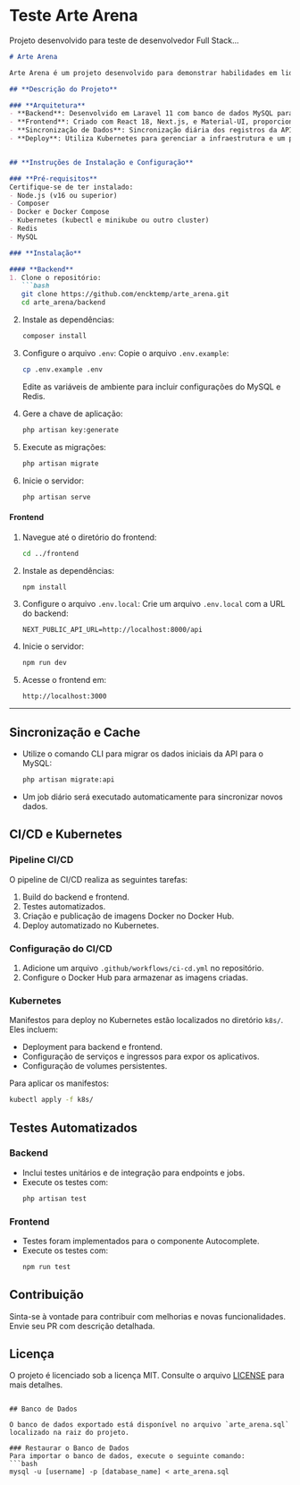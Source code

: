 <!-- =======================================================
     Tema Nome: Teste Arte Arena
     Tema URL: https://artearena.com.br
     Autor: Luiz Möeller / Dev FullStack
     Autor URL: https://luizmoeller.lcmwebsites.com.br
======================================================== -->

# Teste Arte Arena
Projeto desenvolvido para teste de desenvolvedor Full Stack...

```markdown
# Arte Arena

Arte Arena é um projeto desenvolvido para demonstrar habilidades em lidar com grandes volumes de dados, integração de APIs, desenvolvimento de backend robusto e interfaces frontend performáticas e responsivas. Este projeto utiliza **Redis**, **MySQL**, **Laravel**, **React**, **Next.js** e **Material-UI (MUI)**.

## **Descrição do Projeto**

### **Arquitetura**
- **Backend**: Desenvolvido em Laravel 11 com banco de dados MySQL para gerenciar dados da API [JSONPlaceholder](https://jsonplaceholder.typicode.com/guide/). Inclui cache Redis para otimizar requisições.
- **Frontend**: Criado com React 18, Next.js, e Material-UI, proporcionando uma interface de usuário responsiva e intuitiva.
- **Sincronização de Dados**: Sincronização diária dos registros da API com o banco de dados por meio de jobs Laravel.
- **Deploy**: Utiliza Kubernetes para gerenciar a infraestrutura e um pipeline CI/CD para automatizar o build, teste e deploy.


## **Instruções de Instalação e Configuração**

### **Pré-requisitos**
Certifique-se de ter instalado:
- Node.js (v16 ou superior)
- Composer
- Docker e Docker Compose
- Kubernetes (kubectl e minikube ou outro cluster)
- Redis
- MySQL

### **Instalação**

#### **Backend**
1. Clone o repositório:
   ```bash
   git clone https://github.com/encktemp/arte_arena.git
   cd arte_arena/backend
   ```

2. Instale as dependências:
   ```bash
   composer install
   ```

3. Configure o arquivo `.env`:
   Copie o arquivo `.env.example`:
   ```bash
   cp .env.example .env
   ```

   Edite as variáveis de ambiente para incluir configurações do MySQL e Redis.

4. Gere a chave de aplicação:
   ```bash
   php artisan key:generate
   ```

5. Execute as migrações:
   ```bash
   php artisan migrate
   ```

6. Inicie o servidor:
   ```bash
   php artisan serve
   ```

#### **Frontend**
1. Navegue até o diretório do frontend:
   ```bash
   cd ../frontend
   ```

2. Instale as dependências:
   ```bash
   npm install
   ```

3. Configure o arquivo `.env.local`:
   Crie um arquivo `.env.local` com a URL do backend:
   ```
   NEXT_PUBLIC_API_URL=http://localhost:8000/api
   ```

4. Inicie o servidor:
   ```bash
   npm run dev
   ```

5. Acesse o frontend em:
   ```
   http://localhost:3000
   ```

---

## **Sincronização e Cache**

- Utilize o comando CLI para migrar os dados iniciais da API para o MySQL:
  ```bash
  php artisan migrate:api
  ```

- Um job diário será executado automaticamente para sincronizar novos dados.


## **CI/CD e Kubernetes**

### **Pipeline CI/CD**
O pipeline de CI/CD realiza as seguintes tarefas:
1. Build do backend e frontend.
2. Testes automatizados.
3. Criação e publicação de imagens Docker no Docker Hub.
4. Deploy automatizado no Kubernetes.

### **Configuração do CI/CD**
1. Adicione um arquivo `.github/workflows/ci-cd.yml` no repositório.
2. Configure o Docker Hub para armazenar as imagens criadas.

### **Kubernetes**
Manifestos para deploy no Kubernetes estão localizados no diretório `k8s/`. Eles incluem:
- Deployment para backend e frontend.
- Configuração de serviços e ingressos para expor os aplicativos.
- Configuração de volumes persistentes.

Para aplicar os manifestos:
```bash
kubectl apply -f k8s/
```

## **Testes Automatizados**

### **Backend**
- Inclui testes unitários e de integração para endpoints e jobs.
- Execute os testes com:
  ```bash
  php artisan test
  ```

### **Frontend**
- Testes foram implementados para o componente Autocomplete.
- Execute os testes com:
  ```bash
  npm run test
  ```

## **Contribuição**
Sinta-se à vontade para contribuir com melhorias e novas funcionalidades. Envie seu PR com descrição detalhada.

## **Licença**
O projeto é licenciado sob a licença MIT. Consulte o arquivo [LICENSE](./LICENSE) para mais detalhes.
```

## Banco de Dados

O banco de dados exportado está disponível no arquivo `arte_arena.sql` localizado na raiz do projeto.

### Restaurar o Banco de Dados
Para importar o banco de dados, execute o seguinte comando:
```bash
mysql -u [username] -p [database_name] < arte_arena.sql
